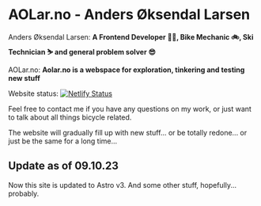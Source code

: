 # AOLar.no - Anders Øksendal Larsen

Anders Øksendal Larsen:
__A Frontend Developer 🧑‍💻, Bike Mechanic 🚲, Ski Technician ⛷️ and general problem solver 😎__

AOLar.no:
__Aolar.no is a webspace for exploration, tinkering and testing new stuff__


Website status:
[![Netlify Status](https://api.netlify.com/api/v1/badges/4ce45616-d7c6-4d16-bd5c-2eb5c9a5f300/deploy-status)](https://app.netlify.com/sites/aolar/deploys)

Feel free to contact me if you have any questions on my work, or just want to talk about all things bicycle related.

The website will gradually fill up with new stuff... or be totally redone... or just be the same for a long time...

## Update as of 09.10.23
Now this site is updated to Astro v3. And some other stuff, hopefully... probably.
